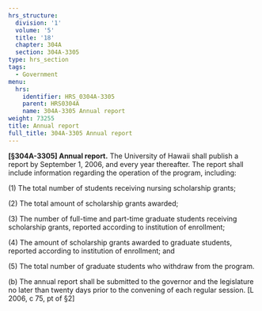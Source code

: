 ```yaml
---
hrs_structure:
  division: '1'
  volume: '5'
  title: '18'
  chapter: 304A
  section: 304A-3305
type: hrs_section
tags:
  - Government
menu:
  hrs:
    identifier: HRS_0304A-3305
    parent: HRS0304A
    name: 304A-3305 Annual report
weight: 73255
title: Annual report
full_title: 304A-3305 Annual report
---
```

**[§304A-3305] Annual report.** The University of Hawaii shall publish a report by September 1, 2006, and every year thereafter. The report shall include information regarding the operation of the program, including:

(1) The total number of students receiving nursing scholarship grants;

(2) The total amount of scholarship grants awarded;

(3) The number of full-time and part-time graduate students receiving scholarship grants, reported according to institution of enrollment;

(4) The amount of scholarship grants awarded to graduate students, reported according to institution of enrollment; and

(5) The total number of graduate students who withdraw from the program.

(b) The annual report shall be submitted to the governor and the legislature no later than twenty days prior to the convening of each regular session. [L 2006, c 75, pt of §2]